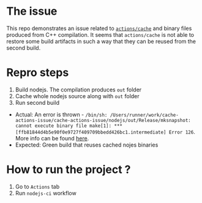 # The issue

This repo demonstrates an issue related to [`actions/cache`](https://github.com/actions/toolkit/tree/main/packages/cache) and binary files produced from C++ compilation. It seems that `actions/cache` is not able to restore some build artifacts in such a way that they can be reused from the second build.

# Repro steps

1. Build nodejs. The compilation produces `out` folder
2. Cache whole nodejs source along with `out` folder
3. Run second build
* Actual: An error is thrown - `/bin/sh: /Users/runner/work/cache-actions-issue/cache-actions-issue/nodejs/out/Release/mksnapshot: cannot execute binary file
make[1]: *** [ffb81844d4b5e90f0e9727f409709bbedd426bc1.intermediate] Error 126`. More info can be found [here](https://github.com/Fatme/cache-actions-issue/runs/1401957672?check_suite_focus=true).
* Expected: Green build that reuses cached nojes binaries

# How to run the project ?

1. Go to `Actions` tab
2. Run `nodejs-ci` workflow